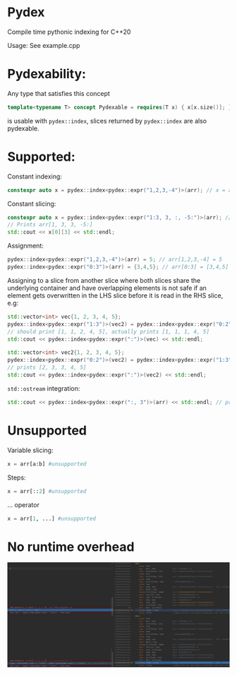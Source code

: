# Pydex
Compile time pythonic indexing for C++20

Usage:
See example.cpp

<h1> 
Pydexability: 
</h1>

Any type that satisfies this concept
```cpp
template<typename T> concept Pydexable = requires(T x) { x[x.size()]; };
```
is usable with `pydex::index`, slices returned by `pydex::index` are also pydexable.

<h1>
Supported:
</h1>

Constant indexing:
```cpp
constexpr auto x = pydex::index<pydex::expr("1,2,3,-4")>(arr); // x = arr[1,2,3,-4]
```

Constant slicing:
```cpp
constexpr auto x = pydex::index<pydex::expr("1:3, 3, :, -5:")>(arr); // x = arr[1:3, 3, :, -5:]
// Prints arr[1, 3, 3, -5:]
std::cout << x[0][3] << std::endl;
```

Assignment:
```cpp
pydex::index<pydex::expr("1,2,3,-4")>(arr) = 5; // arr[1,2,3,-4] = 5
pydex::index<pydex::expr("0:3")>(arr) = {3,4,5}; // arr[0:3] = [3,4,5]

```
Assigning to a slice from another slice where both slices share the underlying container 
and have overlapping elements is not safe if an element gets overwritten in the LHS slice before it is read in the RHS slice, e.g:
```cpp    
std::vector<int> vec{1, 2, 3, 4, 5};
pydex::index<pydex::expr("1:3")>(vec2) = pydex::index<pydex::expr("0:2")>(vec); // Unsafe
// should print [1, 1, 2, 4, 5], actually prints [1, 1, 1, 4, 5]
std::cout << pydex::index<pydex::expr(":")>(vec) << std::endl; 
```
```cpp
std::vector<int> vec2{1, 2, 3, 4, 5};
pydex::index<pydex::expr("0:2")>(vec2) = pydex::index<pydex::expr("1:3")>(vec2); // Safe
// prints [2, 3, 3, 4, 5]
std::cout << pydex::index<pydex::expr(":")>(vec2) << std::endl;
```
`std::ostream` integration:
```cpp
std::cout << pydex::index<pydex::expr(":, 3")>(arr) << std::endl; // print(arr[:, 3])
```

<h1> Unsupported </h1>

Variable slicing:
```python
x = arr[a:b] #unsupported
```

Steps:
```python
x = arr[::2] #unsupported
```

... operator
```python
x = arr[1, ...] #unsupported
```
<h1> No runtime overhead</h1>

![asm.png](asm.png)